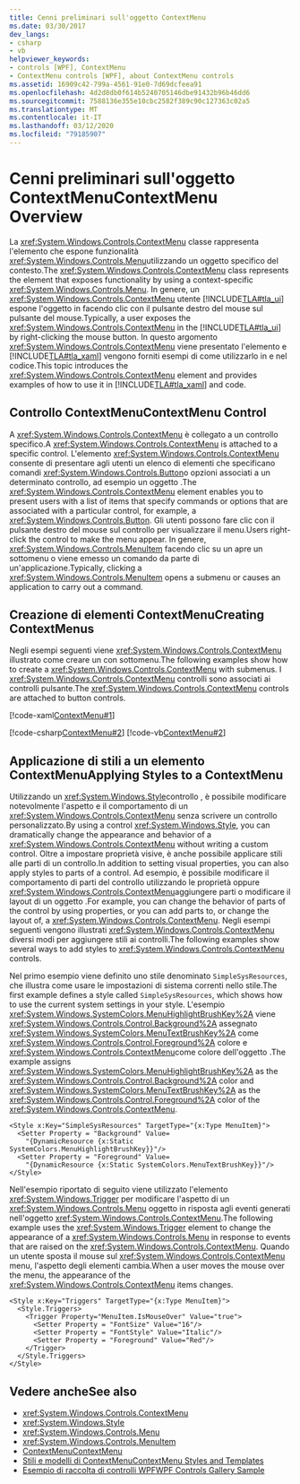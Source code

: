 ```yaml
---
title: Cenni preliminari sull'oggetto ContextMenu
ms.date: 03/30/2017
dev_langs:
- csharp
- vb
helpviewer_keywords:
- controls [WPF], ContextMenu
- ContextMenu controls [WPF], about ContextMenu controls
ms.assetid: 16909c42-799a-4561-91e0-7d69dcfeea91
ms.openlocfilehash: 4d2d8db0f614b5240705146dbe91432b96b46dd6
ms.sourcegitcommit: 7588136e355e10cbc2582f389c90c127363c02a5
ms.translationtype: MT
ms.contentlocale: it-IT
ms.lasthandoff: 03/12/2020
ms.locfileid: "79185907"
---
```

# <a name="contextmenu-overview"></a><span data-ttu-id="2c318-102">Cenni preliminari sull'oggetto ContextMenu</span><span class="sxs-lookup"><span data-stu-id="2c318-102">ContextMenu Overview</span></span>
<span data-ttu-id="2c318-103">La <xref:System.Windows.Controls.ContextMenu> classe rappresenta l'elemento che espone funzionalità <xref:System.Windows.Controls.Menu>utilizzando un oggetto specifico del contesto.</span><span class="sxs-lookup"><span data-stu-id="2c318-103">The <xref:System.Windows.Controls.ContextMenu> class represents the element that exposes functionality by using a context-specific <xref:System.Windows.Controls.Menu>.</span></span> <span data-ttu-id="2c318-104">In genere, un <xref:System.Windows.Controls.ContextMenu> utente [!INCLUDE[TLA#tla_ui](../../../../includes/tlasharptla-ui-md.md)] espone l'oggetto in facendo clic con il pulsante destro del mouse sul pulsante del mouse.</span><span class="sxs-lookup"><span data-stu-id="2c318-104">Typically, a user exposes the <xref:System.Windows.Controls.ContextMenu> in the [!INCLUDE[TLA#tla_ui](../../../../includes/tlasharptla-ui-md.md)] by right-clicking the mouse button.</span></span> <span data-ttu-id="2c318-105">In questo argomento <xref:System.Windows.Controls.ContextMenu> viene presentato l'elemento e [!INCLUDE[TLA#tla_xaml](../../../../includes/tlasharptla-xaml-md.md)] vengono forniti esempi di come utilizzarlo in e nel codice.</span><span class="sxs-lookup"><span data-stu-id="2c318-105">This topic introduces the <xref:System.Windows.Controls.ContextMenu> element and provides examples of how to use it in [!INCLUDE[TLA#tla_xaml](../../../../includes/tlasharptla-xaml-md.md)] and code.</span></span>  

<a name="contextmenu_control"></a>
## <a name="contextmenu-control"></a><span data-ttu-id="2c318-106">Controllo ContextMenu</span><span class="sxs-lookup"><span data-stu-id="2c318-106">ContextMenu Control</span></span>  
 <span data-ttu-id="2c318-107">A <xref:System.Windows.Controls.ContextMenu> è collegato a un controllo specifico.</span><span class="sxs-lookup"><span data-stu-id="2c318-107">A <xref:System.Windows.Controls.ContextMenu> is attached to a specific control.</span></span> <span data-ttu-id="2c318-108">L'elemento <xref:System.Windows.Controls.ContextMenu> consente di presentare agli utenti un elenco di elementi che specificano comandi <xref:System.Windows.Controls.Button>o opzioni associati a un determinato controllo, ad esempio un oggetto .</span><span class="sxs-lookup"><span data-stu-id="2c318-108">The <xref:System.Windows.Controls.ContextMenu> element enables you to present users with a list of items that specify commands or options that are associated with a particular control, for example, a <xref:System.Windows.Controls.Button>.</span></span> <span data-ttu-id="2c318-109">Gli utenti possono fare clic con il pulsante destro del mouse sul controllo per visualizzare il menu.</span><span class="sxs-lookup"><span data-stu-id="2c318-109">Users right-click the control to make the menu appear.</span></span> <span data-ttu-id="2c318-110">In genere, <xref:System.Windows.Controls.MenuItem> facendo clic su un apre un sottomenu o viene emesso un comando da parte di un'applicazione.</span><span class="sxs-lookup"><span data-stu-id="2c318-110">Typically, clicking a <xref:System.Windows.Controls.MenuItem> opens a submenu or causes an application to carry out a command.</span></span>  
  
<a name="creating_contextmenus"></a>
## <a name="creating-contextmenus"></a><span data-ttu-id="2c318-111">Creazione di elementi ContextMenu</span><span class="sxs-lookup"><span data-stu-id="2c318-111">Creating ContextMenus</span></span>  
 <span data-ttu-id="2c318-112">Negli esempi seguenti viene <xref:System.Windows.Controls.ContextMenu> illustrato come creare un con sottomenu.</span><span class="sxs-lookup"><span data-stu-id="2c318-112">The following examples show how to create a <xref:System.Windows.Controls.ContextMenu> with submenus.</span></span> <span data-ttu-id="2c318-113">I <xref:System.Windows.Controls.ContextMenu> controlli sono associati ai controlli pulsante.</span><span class="sxs-lookup"><span data-stu-id="2c318-113">The <xref:System.Windows.Controls.ContextMenu> controls are attached to button controls.</span></span>  
  
 [!code-xaml[ContextMenu#1](~/samples/snippets/csharp/VS_Snippets_Wpf/ContextMenu/CSharp/Pane1.xaml#1)]  
  
 [!code-csharp[ContextMenu#2](~/samples/snippets/csharp/VS_Snippets_Wpf/ContextMenu/CSharp/Pane1.xaml.cs#2)]
 [!code-vb[ContextMenu#2](~/samples/snippets/visualbasic/VS_Snippets_Wpf/ContextMenu/VisualBasic/Pane1.xaml.vb#2)]  
  
<a name="applying_styles_to_contextmenu"></a>
## <a name="applying-styles-to-a-contextmenu"></a><span data-ttu-id="2c318-114">Applicazione di stili a un elemento ContextMenu</span><span class="sxs-lookup"><span data-stu-id="2c318-114">Applying Styles to a ContextMenu</span></span>  
 <span data-ttu-id="2c318-115">Utilizzando un <xref:System.Windows.Style>controllo , è possibile modificare notevolmente l'aspetto e il comportamento di un <xref:System.Windows.Controls.ContextMenu> senza scrivere un controllo personalizzato.</span><span class="sxs-lookup"><span data-stu-id="2c318-115">By using a control <xref:System.Windows.Style>, you can dramatically change the appearance and behavior of a <xref:System.Windows.Controls.ContextMenu> without writing a custom control.</span></span> <span data-ttu-id="2c318-116">Oltre a impostare proprietà visive, è anche possibile applicare stili alle parti di un controllo.</span><span class="sxs-lookup"><span data-stu-id="2c318-116">In addition to setting visual properties, you can also apply styles to parts of a control.</span></span> <span data-ttu-id="2c318-117">Ad esempio, è possibile modificare il comportamento di parti del controllo utilizzando le proprietà oppure <xref:System.Windows.Controls.ContextMenu>aggiungere parti o modificare il layout di un oggetto .</span><span class="sxs-lookup"><span data-stu-id="2c318-117">For example, you can change the behavior of parts of the control by using properties, or you can add parts to, or change the layout of, a <xref:System.Windows.Controls.ContextMenu>.</span></span> <span data-ttu-id="2c318-118">Negli esempi seguenti vengono illustrati <xref:System.Windows.Controls.ContextMenu> diversi modi per aggiungere stili ai controlli.</span><span class="sxs-lookup"><span data-stu-id="2c318-118">The following examples show several ways to add styles to <xref:System.Windows.Controls.ContextMenu> controls.</span></span>  
  
 <span data-ttu-id="2c318-119">Nel primo esempio viene definito uno stile denominato `SimpleSysResources`, che illustra come usare le impostazioni di sistema correnti nello stile.</span><span class="sxs-lookup"><span data-stu-id="2c318-119">The first example defines a style called `SimpleSysResources`, which shows how to use the current system settings in your style.</span></span> <span data-ttu-id="2c318-120">L'esempio <xref:System.Windows.SystemColors.MenuHighlightBrushKey%2A> viene <xref:System.Windows.Controls.Control.Background%2A> assegnato <xref:System.Windows.SystemColors.MenuTextBrushKey%2A> come <xref:System.Windows.Controls.Control.Foreground%2A> colore e <xref:System.Windows.Controls.ContextMenu>come colore dell'oggetto .</span><span class="sxs-lookup"><span data-stu-id="2c318-120">The example assigns <xref:System.Windows.SystemColors.MenuHighlightBrushKey%2A> as the <xref:System.Windows.Controls.Control.Background%2A> color and <xref:System.Windows.SystemColors.MenuTextBrushKey%2A> as the <xref:System.Windows.Controls.Control.Foreground%2A> color of the <xref:System.Windows.Controls.ContextMenu>.</span></span>  
  
```xaml  
<Style x:Key="SimpleSysResources" TargetType="{x:Type MenuItem}">  
  <Setter Property = "Background" Value=
    "{DynamicResource {x:Static SystemColors.MenuHighlightBrushKey}}"/>  
  <Setter Property = "Foreground" Value=
    "{DynamicResource {x:Static SystemColors.MenuTextBrushKey}}"/>  
</Style>  
```  
  
 <span data-ttu-id="2c318-121">Nell'esempio riportato di seguito viene utilizzato l'elemento <xref:System.Windows.Trigger> per modificare l'aspetto di un <xref:System.Windows.Controls.Menu> oggetto in risposta agli eventi generati nell'oggetto <xref:System.Windows.Controls.ContextMenu>.</span><span class="sxs-lookup"><span data-stu-id="2c318-121">The following example uses the <xref:System.Windows.Trigger> element to change the appearance of a <xref:System.Windows.Controls.Menu> in response to events that are raised on the <xref:System.Windows.Controls.ContextMenu>.</span></span> <span data-ttu-id="2c318-122">Quando un utente sposta il mouse sul <xref:System.Windows.Controls.ContextMenu> menu, l'aspetto degli elementi cambia.</span><span class="sxs-lookup"><span data-stu-id="2c318-122">When a user moves the mouse over the menu, the appearance of the <xref:System.Windows.Controls.ContextMenu> items changes.</span></span>  
  
```xaml  
<Style x:Key="Triggers" TargetType="{x:Type MenuItem}">  
  <Style.Triggers>  
    <Trigger Property="MenuItem.IsMouseOver" Value="true">  
      <Setter Property = "FontSize" Value="16"/>  
      <Setter Property = "FontStyle" Value="Italic"/>  
      <Setter Property = "Foreground" Value="Red"/>  
    </Trigger>  
  </Style.Triggers>  
</Style>  
```  
  
## <a name="see-also"></a><span data-ttu-id="2c318-123">Vedere anche</span><span class="sxs-lookup"><span data-stu-id="2c318-123">See also</span></span>

- <xref:System.Windows.Controls.ContextMenu>
- <xref:System.Windows.Style>
- <xref:System.Windows.Controls.Menu>
- <xref:System.Windows.Controls.MenuItem>
- [<span data-ttu-id="2c318-124">ContextMenu</span><span class="sxs-lookup"><span data-stu-id="2c318-124">ContextMenu</span></span>](contextmenu.md)
- [<span data-ttu-id="2c318-125">Stili e modelli di ContextMenu</span><span class="sxs-lookup"><span data-stu-id="2c318-125">ContextMenu Styles and Templates</span></span>](contextmenu-styles-and-templates.md)
- [<span data-ttu-id="2c318-126">Esempio di raccolta di controlli WPF</span><span class="sxs-lookup"><span data-stu-id="2c318-126">WPF Controls Gallery Sample</span></span>](https://github.com/Microsoft/WPF-Samples/tree/master/Getting%20Started/ControlsAndLayout)
